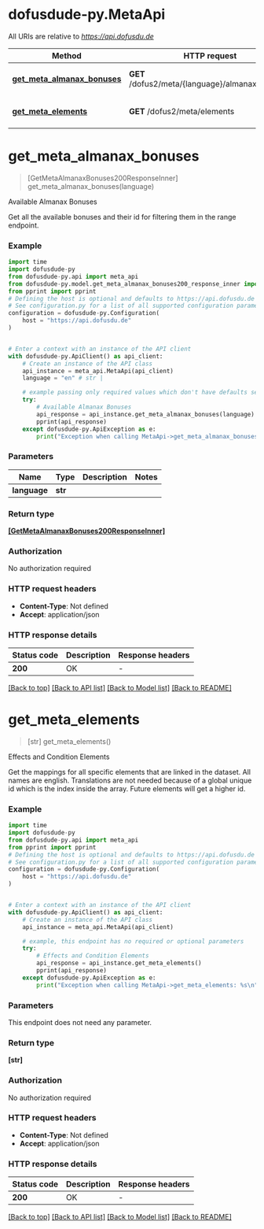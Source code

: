# dofusdude-py.MetaApi

All URIs are relative to *https://api.dofusdu.de*

Method | HTTP request | Description
------------- | ------------- | -------------
[**get_meta_almanax_bonuses**](MetaApi.md#get_meta_almanax_bonuses) | **GET** /dofus2/meta/{language}/almanax/bonuses | Available Almanax Bonuses
[**get_meta_elements**](MetaApi.md#get_meta_elements) | **GET** /dofus2/meta/elements | Effects and Condition Elements


# **get_meta_almanax_bonuses**
> [GetMetaAlmanaxBonuses200ResponseInner] get_meta_almanax_bonuses(language)

Available Almanax Bonuses

Get all the available bonuses and their id for filtering them in the range endpoint.

### Example


```python
import time
import dofusdude-py
from dofusdude-py.api import meta_api
from dofusdude-py.model.get_meta_almanax_bonuses200_response_inner import GetMetaAlmanaxBonuses200ResponseInner
from pprint import pprint
# Defining the host is optional and defaults to https://api.dofusdu.de
# See configuration.py for a list of all supported configuration parameters.
configuration = dofusdude-py.Configuration(
    host = "https://api.dofusdu.de"
)


# Enter a context with an instance of the API client
with dofusdude-py.ApiClient() as api_client:
    # Create an instance of the API class
    api_instance = meta_api.MetaApi(api_client)
    language = "en" # str | 

    # example passing only required values which don't have defaults set
    try:
        # Available Almanax Bonuses
        api_response = api_instance.get_meta_almanax_bonuses(language)
        pprint(api_response)
    except dofusdude-py.ApiException as e:
        print("Exception when calling MetaApi->get_meta_almanax_bonuses: %s\n" % e)
```


### Parameters

Name | Type | Description  | Notes
------------- | ------------- | ------------- | -------------
 **language** | **str**|  |

### Return type

[**[GetMetaAlmanaxBonuses200ResponseInner]**](GetMetaAlmanaxBonuses200ResponseInner.md)

### Authorization

No authorization required

### HTTP request headers

 - **Content-Type**: Not defined
 - **Accept**: application/json


### HTTP response details

| Status code | Description | Response headers |
|-------------|-------------|------------------|
**200** | OK |  -  |

[[Back to top]](#) [[Back to API list]](../README.md#documentation-for-api-endpoints) [[Back to Model list]](../README.md#documentation-for-models) [[Back to README]](../README.md)

# **get_meta_elements**
> [str] get_meta_elements()

Effects and Condition Elements

Get the mappings for all specific elements that are linked in the dataset. All names are english. Translations are not needed because of a global unique id which is the index inside the array. Future elements will get a higher id.

### Example


```python
import time
import dofusdude-py
from dofusdude-py.api import meta_api
from pprint import pprint
# Defining the host is optional and defaults to https://api.dofusdu.de
# See configuration.py for a list of all supported configuration parameters.
configuration = dofusdude-py.Configuration(
    host = "https://api.dofusdu.de"
)


# Enter a context with an instance of the API client
with dofusdude-py.ApiClient() as api_client:
    # Create an instance of the API class
    api_instance = meta_api.MetaApi(api_client)

    # example, this endpoint has no required or optional parameters
    try:
        # Effects and Condition Elements
        api_response = api_instance.get_meta_elements()
        pprint(api_response)
    except dofusdude-py.ApiException as e:
        print("Exception when calling MetaApi->get_meta_elements: %s\n" % e)
```


### Parameters
This endpoint does not need any parameter.

### Return type

**[str]**

### Authorization

No authorization required

### HTTP request headers

 - **Content-Type**: Not defined
 - **Accept**: application/json


### HTTP response details

| Status code | Description | Response headers |
|-------------|-------------|------------------|
**200** | OK |  -  |

[[Back to top]](#) [[Back to API list]](../README.md#documentation-for-api-endpoints) [[Back to Model list]](../README.md#documentation-for-models) [[Back to README]](../README.md)

